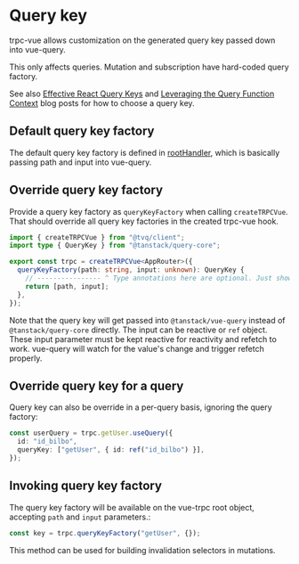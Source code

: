 # Query key

trpc-vue allows customization on the generated query key passed down into vue-query.

This only affects queries. Mutation and subscription have hard-coded query factory.

See also [Effective React Query Keys] and [Leveraging the Query Function Context] blog
posts for how to choose a query key.

[Effective React Query Keys]: https://tkdodo.eu/blog/effective-react-query-keys
[Leveraging the Query Function Context]: https://tkdodo.eu/blog/leveraging-the-query-function-context

## Default query key factory

The default query key factory is defined in [rootHandler](https://github.com/Holi0317/trpc-vue-query/blob/main/packages/client/src/rootHandler.ts#L10-L12),
which is basically passing path and input into vue-query.

## Override query key factory

Provide a query key factory as `queryKeyFactory` when calling `createTRPCVue`. That should
override all query key factories in the created trpc-vue hook.

```ts
import { createTRPCVue } from "@tvq/client";
import type { QueryKey } from "@tanstack/query-core";

export const trpc = createTRPCVue<AppRouter>({
  queryKeyFactory(path: string, input: unknown): QueryKey {
    // ---------------- ^ Type annotations here are optional. Just showing them for documentation purpose
    return [path, input];
  },
});
```

Note that the query key will get passed into `@tanstack/vue-query` instead of
`@tanstack/query-core` directly. The input can be reactive or `ref` object. These input
parameter must be kept reactive for reactivity and refetch to work. vue-query will watch
for the value's change and trigger refetch properly.

## Override query key for a query

Query key can also be override in a per-query basis, ignoring the query factory:

```ts
const userQuery = trpc.getUser.useQuery({
  id: "id_bilbo",
  queryKey: ["getUser", { id: ref("id_bilbo") }],
});
```

## Invoking query key factory

The query key factory will be available on the vue-trpc root object, accepting `path` and
`input` parameters.:

```ts
const key = trpc.queryKeyFactory("getUser", {});
```

This method can be used for building invalidation selectors in mutations.
